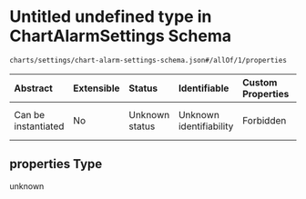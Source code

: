 # Untitled undefined type in ChartAlarmSettings Schema

```txt
charts/settings/chart-alarm-settings-schema.json#/allOf/1/properties
```



| Abstract            | Extensible | Status         | Identifiable            | Custom Properties | Additional Properties | Access Restrictions | Defined In                                                                                                           |
| :------------------ | :--------- | :------------- | :---------------------- | :---------------- | :-------------------- | :------------------ | :------------------------------------------------------------------------------------------------------------------- |
| Can be instantiated | No         | Unknown status | Unknown identifiability | Forbidden         | Allowed               | none                | [chart-alarm-settings-schema.json\*](../out/charts/settings/chart-alarm-settings-schema.json "open original schema") |

## properties Type

unknown
